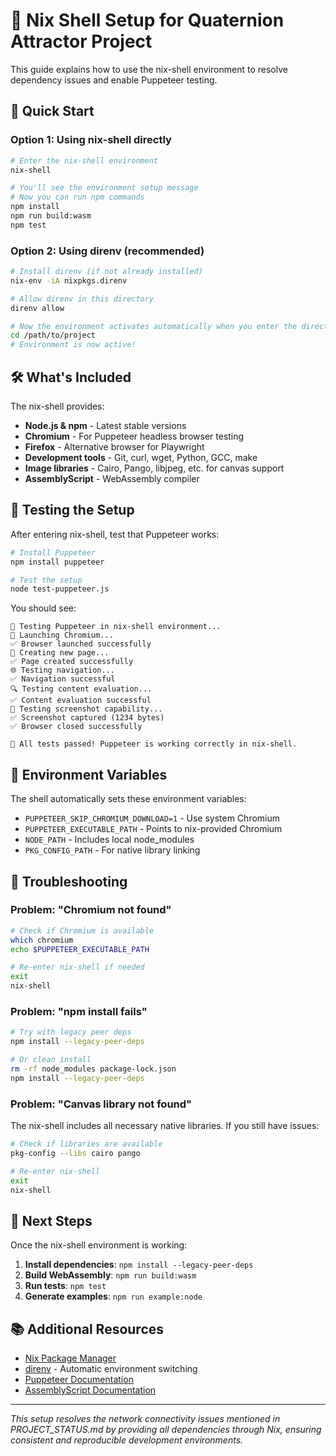 # 🔧 Nix Shell Setup for Quaternion Attractor Project

This guide explains how to use the nix-shell environment to resolve dependency issues and enable Puppeteer testing.

## 🚀 Quick Start

### Option 1: Using nix-shell directly
```bash
# Enter the nix-shell environment
nix-shell

# You'll see the environment setup message
# Now you can run npm commands
npm install
npm run build:wasm
npm test
```

### Option 2: Using direnv (recommended)
```bash
# Install direnv (if not already installed)
nix-env -iA nixpkgs.direnv

# Allow direnv in this directory
direnv allow

# Now the environment activates automatically when you enter the directory
cd /path/to/project
# Environment is now active!
```

## 🛠️ What's Included

The nix-shell provides:

- **Node.js & npm** - Latest stable versions
- **Chromium** - For Puppeteer headless browser testing
- **Firefox** - Alternative browser for Playwright
- **Development tools** - Git, curl, wget, Python, GCC, make
- **Image libraries** - Cairo, Pango, libjpeg, etc. for canvas support
- **AssemblyScript** - WebAssembly compiler

## 🧪 Testing the Setup

After entering nix-shell, test that Puppeteer works:

```bash
# Install Puppeteer
npm install puppeteer

# Test the setup
node test-puppeteer.js
```

You should see:
```
🧪 Testing Puppeteer in nix-shell environment...
🚀 Launching Chromium...
✅ Browser launched successfully
📄 Creating new page...
✅ Page created successfully
🌐 Testing navigation...
✅ Navigation successful
🔍 Testing content evaluation...
✅ Content evaluation successful
📸 Testing screenshot capability...
✅ Screenshot captured (1234 bytes)
✅ Browser closed successfully

🎉 All tests passed! Puppeteer is working correctly in nix-shell.
```

## 🔧 Environment Variables

The shell automatically sets these environment variables:

- `PUPPETEER_SKIP_CHROMIUM_DOWNLOAD=1` - Use system Chromium
- `PUPPETEER_EXECUTABLE_PATH` - Points to nix-provided Chromium
- `NODE_PATH` - Includes local node_modules
- `PKG_CONFIG_PATH` - For native library linking

## 🐛 Troubleshooting

### Problem: "Chromium not found"
```bash
# Check if Chromium is available
which chromium
echo $PUPPETEER_EXECUTABLE_PATH

# Re-enter nix-shell if needed
exit
nix-shell
```

### Problem: "npm install fails"
```bash
# Try with legacy peer deps
npm install --legacy-peer-deps

# Or clean install
rm -rf node_modules package-lock.json
npm install --legacy-peer-deps
```

### Problem: "Canvas library not found"
The nix-shell includes all necessary native libraries. If you still have issues:
```bash
# Check if libraries are available
pkg-config --libs cairo pango

# Re-enter nix-shell
exit
nix-shell
```

## 🎯 Next Steps

Once the nix-shell environment is working:

1. **Install dependencies**: `npm install --legacy-peer-deps`
2. **Build WebAssembly**: `npm run build:wasm`
3. **Run tests**: `npm test`
4. **Generate examples**: `npm run example:node`

## 📚 Additional Resources

- [Nix Package Manager](https://nixos.org/)
- [direnv](https://direnv.net/) - Automatic environment switching
- [Puppeteer Documentation](https://pptr.dev/)
- [AssemblyScript Documentation](https://www.assemblyscript.org/)

---

*This setup resolves the network connectivity issues mentioned in PROJECT_STATUS.md by providing all dependencies through Nix, ensuring consistent and reproducible development environments.*
